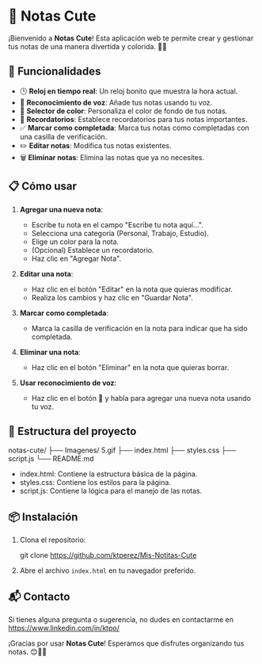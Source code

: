 
# 📝 Notas Cute

¡Bienvenido a **Notas Cute**! Esta aplicación web te permite crear y gestionar tus notas de una manera divertida y colorida. 🎨✨

## 🚀 Funcionalidades

- 🕒 **Reloj en tiempo real**: Un reloj bonito que muestra la hora actual.
- 🎤 **Reconocimiento de voz**: Añade tus notas usando tu voz.
- 🎨 **Selector de color**: Personaliza el color de fondo de tus notas.
- 📅 **Recordatorios**: Establece recordatorios para tus notas importantes.
- ✅ **Marcar como completada**: Marca tus notas como completadas con una casilla de verificación.
- ✏️ **Editar notas**: Modifica tus notas existentes.
- 🗑️ **Eliminar notas**: Elimina las notas que ya no necesites.

## 📋 Cómo usar

1. **Agregar una nueva nota**:
   - Escribe tu nota en el campo "Escribe tu nota aquí...".
   - Selecciona una categoría (Personal, Trabajo, Estudio).
   - Elige un color para la nota.
   - (Opcional) Establece un recordatorio.
   - Haz clic en "Agregar Nota".

2. **Editar una nota**:
   - Haz clic en el botón "Editar" en la nota que quieras modificar.
   - Realiza los cambios y haz clic en "Guardar Nota".

3. **Marcar como completada**:
   - Marca la casilla de verificación en la nota para indicar que ha sido completada.

4. **Eliminar una nota**:
   - Haz clic en el botón "Eliminar" en la nota que quieras borrar.

5. **Usar reconocimiento de voz**:
   - Haz clic en el botón 🎤 y habla para agregar una nueva nota usando tu voz.

## 📂 Estructura del proyecto


notas-cute/
├── Imagenes/
    5.gif
├── index.html
├── styles.css
├── script.js
└── README.md


- index.html: Contiene la estructura básica de la página.
- styles.css: Contiene los estilos para la página.
- script.js: Contiene la lógica para el manejo de las notas.

## 📦 Instalación

1. Clona el repositorio:

   git clone https://github.com/ktperez/Mis-Notitas-Cute

2. Abre el archivo `index.html` en tu navegador preferido.

## 📬 Contacto

Si tienes alguna pregunta o sugerencia, no dudes en contactarme en https://www.linkedin.com/in/ktpo/

¡Gracias por usar **Notas Cute**! Esperamos que disfrutes organizando tus notas. 😊📝✨
